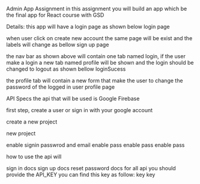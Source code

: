 
Admin App Assignment
in this assignment you will build an app which be the final app for React course with GSD

Details:
this app will have a login page as shown below
login page

when user click on create new account the same page will be exist and the labels will change as bellow
sign up page

the nav bar as shown above will contain one tab named login, if the user make a login a new tab named profile will be shown and the login should be changed to logout as shown bellow
loginSucess

the profile tab will contain a new form that make the user to change the password of the logged in user
profile page

API Specs
the api that will be used is Google Firebase

first step, create a user or sign in with your google account

create a new project

new project

enable signin passwrod and email
enable pass enable pass enable pass

how to use the api will

sign in docs
sign up docs
reset password docs
for all api you should provide the API_KEY you can find this key as follow: key key